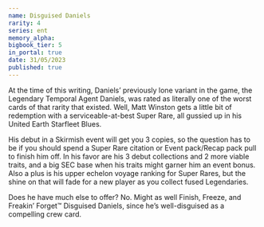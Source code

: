 ```yaml
---
name: Disguised Daniels
rarity: 4
series: ent
memory_alpha:
bigbook_tier: 5
in_portal: true
date: 31/05/2023
published: true
---
```


At the time of this writing, Daniels’ previously lone variant in the game, the Legendary Temporal Agent Daniels, was rated as literally one of the worst cards of that rarity that existed.  Well, Matt Winston gets a little bit of redemption with a serviceable-at-best Super Rare, all gussied up in his United Earth Starfleet Blues.

His debut in a Skirmish event will get you 3 copies, so the question has to be if you should spend a Super Rare citation or Event pack/Recap pack pull to finish him off.  In his favor are his 3 debut collections and 2 more viable traits, and a big SEC base when his traits might garner him an event bonus.  Also a plus is his upper echelon voyage ranking for Super Rares, but the shine on that will fade for a new player as you collect fused Legendaries.

Does he have much else to offer?  No.  Might as well Finish, Freeze, and Freakin’ Forget™ Disguised Daniels, since he’s well-disguised as a compelling crew card.
